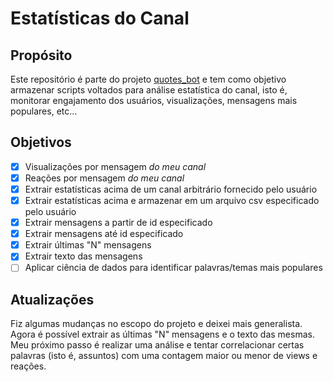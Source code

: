 # Estatísticas do Canal

## Propósito
Este repositório é parte do projeto [quotes_bot](https://github.com/joaopedrolourencoaffonso/quotes_bot) e tem como objetivo armazenar scripts voltados para análise estatística do canal, isto é, monitorar engajamento dos usuários, visualizações, mensagens mais populares, etc...

## Objetivos

- [x] Visualizações por mensagem _do meu canal_
- [x] Reações por mensagem _do meu canal_
- [x] Extrair estatísticas acima de um canal arbitrário fornecido pelo usuário
- [x] Extrair estatísticas acima e armazenar em um arquivo csv especificado pelo usuário
- [x] Extrair mensagens a partir de id especificado
- [x] Extrair mensagens até id especificado
- [x] Extrair últimas "N" mensagens
- [x] Extrair texto das mensagens
- [ ] Aplicar ciência de dados para identificar palavras/temas mais populares

## Atualizações
Fiz algumas mudanças no escopo do projeto e deixei mais generalista. Agora é possível extrair as últimas "N" mensagens e o texto das mesmas.
Meu próximo passo é realizar uma análise e tentar correlacionar certas palavras (isto é, assuntos) com uma contagem maior ou menor de views e reações.
